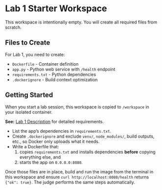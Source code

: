# Lab 1 Starter Workspace

This workspace is intentionally empty. You will create all required files from scratch.

## Files to Create

For Lab 1, you need to create:
- `Dockerfile` - Container definition
- `app.py` - Python web service with `/health` endpoint
- `requirements.txt` - Python dependencies
- `.dockerignore` - Build context optimization

## Getting Started

When you start a lab session, this workspace is copied to `/workspace` in your isolated container.

**See:** [Lab 1 Description](../description.md) for detailed requirements.

- List the app’s dependencies in `requirements.txt`.
- Create `.dockerignore` and exclude `venv/`, `node_modules/`, build outputs, etc., so Docker only uploads what it needs.
- Write a Dockerfile that:
  1. copies `requirements.txt` and installs dependencies **before** copying everything else, and
  2. starts the app on `0.0.0.0:8080`.

Once those files are in place, build and run the image from the terminal in this workspace and ensure `curl http://localhost:8080/health` returns `{"ok": true}`. The judge performs the same steps automatically.
